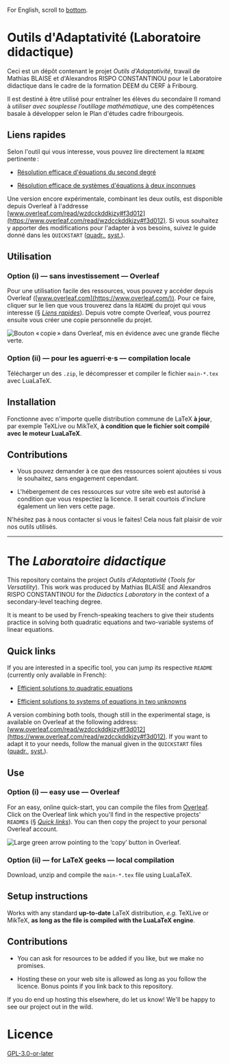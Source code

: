 For English, scroll to [bottom](#the-laboratoire-didactique).

# Outils d'Adaptativité (Laboratoire didactique)

Ceci est un dépôt contenant le projet *Outils d'Adaptativité*, travail de Mathias BLAISE et d'Alexandros RISPO CONSTANTINOU pour le Laboratoire didactique dans le cadre de la formation DEEM du CERF à Fribourg.

Il est destiné à être utilisé pour entraîner les élèves du secondaire II romand à *utiliser avec souplesse l’outillage mathématique*, une des compétences basale à développer selon le Plan d'études cadre fribourgeois.

## Liens rapides

Selon l'outil qui vous interesse, vous pouvez lire directement la `README` pertinente :

- [Résolution efficace d'équations du second degré](./equations-quadratiques/README.md)

- [Résolution efficace de systèmes d'équations à deux inconnues](./equations-systeme/README.md) 

Une version encore expérimentale, combinant les deux outils, est disponible depuis Overleaf à l'addresse [www.overleaf.com/read/wzdcckddkjzy#f3d012](https://www.overleaf.com/read/wzdcckddkjzy#f3d012). Si vous souhaitez y apporter des modifications pour l'adapter à vos besoins, suivez le guide donné dans les `QUICKSTART` ([quadr.](./equations-quadratiques/QUICKSTART.md), [syst.](./equations-systeme/QUICKSTART.md)).

## Utilisation

### Option (i) — sans investissement — Overleaf

Pour une utilisation facile des ressources, vous pouvez y accéder depuis Overleaf ([www.overleaf.com](https://www.overleaf.com/)).  Pour ce faire, cliquer sur le lien que vous trouverez dans la `README` du projet qui vous interesse (§ [*Liens rapides*](#liens-rapides)). Depuis votre compte Overleaf, vous pourrez ensuite vous créer une copie personnelle du projet.

![Bouton « copie » dans Overleaf, mis en évidence avec une grande flèche verte.](./images/copier-d-overleaf-oq.png)

### Option (ii) — pour les aguerri·e·s — compilation locale

Télécharger un des `.zip`, le décompresser et compiler le fichier `main-*.tex` avec LuaLaTeX.

## Installation

Fonctionne avec n'importe quelle distribution commune de LaTeX **à jour**, par exemple TeXLive ou MikTeX, **à condition que le fichier soit compilé avec le moteur LuaLaTeX**.

## Contributions

- Vous pouvez demander à ce que des ressources soient ajoutées si vous le souhaitez, sans engagement cependant.

- L'hébergement de ces ressources sur votre site web est autorisé à condition que vous respectiez la licence.  Il serait courtois d'inclure également un lien vers cette page. 

N'hésitez pas à nous contacter si vous le faites! Cela nous fait plaisir de voir nos outils utilisés. 

***

# The *Laboratoire didactique*

This repository contains the project *Outils d'Adaptativité* (*Tools for Versatility*).  This work was produced by Mathias BLAISE and Alexandros RISPO CONSTANTINOU for the *Didactics Laboratory* in the context of a secondary-level teaching degree.

It is meant to be used by French-speaking teachers to give their students practice in solving both quadratic equations and two-variable systems of linear equations.

## Quick links

If you are interested in a specific tool, you can jump its respective `README` (currently only available in French):

- [Efficient solutions to quadratic equations](./equations-quadratiques/README.md)

- [Efficient solutions to systems of equations in two unknowns](./equations-systeme/README.md)

A version combining both tools, though still in the experimental stage, is available on Overleaf at the following address: [www.overleaf.com/read/wzdcckddkjzy#f3d012](https://www.overleaf.com/read/wzdcckddkjzy#f3d012). If you want to adapt it to your needs, follow the manual given in the `QUICKSTART` files ([quadr.](./equations-quadratiques/QUICKSTART.md), [syst.](./equations-systeme/QUICKSTART.md)).

## Use

### Option (i) — easy use — Overleaf

For an easy, online quick-start, you can compile the files from [Overleaf](https://www.overleaf.com/).  Click on the Overleaf link which you'll find in the respective projects' `README`s (§ [*Quick links*](#quick-links)). You can then copy the project to your personal Overleaf account.

![Large green arrow pointing to the ‘copy’ button in Overleaf.](./images/copier-d-overleaf-oq.png)

### Option (ii) — for LaTeX geeks — local compilation

Download, unzip and compile the `main-*.tex` file using LuaLaTeX.

## Setup instructions

Works with any standard **up-to-date** LaTeX distribution, *e.g.* TeXLive or MikTeX, **as long as the file is compiled with the LuaLaTeX engine**.

## Contributions

- You can ask for resources to be added if you like, but we make no promises.

- Hosting these on your web site is allowed as long as you follow the licence. Bonus points if you link back to this repository.

If you do end up hosting this elsewhere, do let us know! We'll be happy to see our project out in the wild.


# Licence

[GPL-3.0-or-later](https://www.gnu.org/licenses/gpl-3.0.html)
